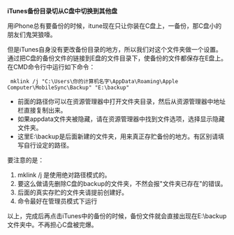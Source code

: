 **iTunes备份目录切从C盘中切换到其他盘**

用iPhone总有要备份的时候，itune现在只让你装在C盘上，一备份，那C盘小的朋友们鬼哭狼嚎。       

但是iTunes自身没有更改备份目录的地方，所以我们对这个文件夹做一个设置。         
通过把C盘的备份文件的链接到E盘的文件目录下，使备份的文件都保存在E盘上。     
在CMD命令行中运行如下命令：     
```
 mklink /j "C:\Users\你的计算机名字\AppData\Roaming\Apple Computer\MobileSync\Backup" "E:\backup"
```
* 前面的路径你可以在资源管理器中打开文件夹目录，然后从资源管理器中地址栏直接复制出来。
* 如果appdata文件夹被隐藏，请在资源管理器中找到文件选项，选择显示隐藏文件夹。
* 这里E:\backup是后面新建的文件夹，用来真正存贮备份的地方。有区别请填写自行设定的路径。

要注意的是：    
1. mklink /j 是使用绝对路径模式的。     
2. 要这么做请先删除C盘的backup的文件夹，不然会报"文件夹已存在"的错误。      
3. 后面的真实存贮的文件夹请提前创建好。     
4. 命令最好在管理员模式下运行       

以上，完成后再点击iTunes中的备份的时候，备份文件就会直接出现在E:\backup文件夹中。不再担心C盘被完爆。
